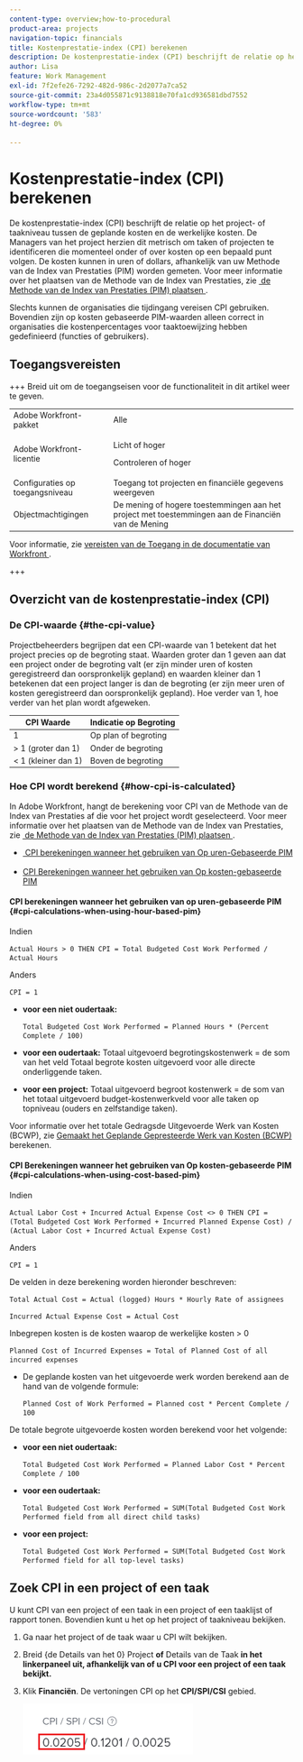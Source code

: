 ```yaml
---
content-type: overview;how-to-procedural
product-area: projects
navigation-topic: financials
title: Kostenprestatie-index (CPI) berekenen
description: De kostenprestatie-index (CPI) beschrijft de relatie op het project- of taakniveau tussen de geplande kosten en de werkelijke kosten. De Managers van het project herzien dit metrisch om taken of projecten te identificeren die momenteel onder of over kosten op een bepaald punt volgen.
author: Lisa
feature: Work Management
exl-id: 7f2efe26-7292-482d-986c-2d2077a7ca52
source-git-commit: 23a4d055871c9138818e70fa1cd936581dbd7552
workflow-type: tm+mt
source-wordcount: '583'
ht-degree: 0%

---
```


# Kostenprestatie-index (CPI) berekenen

<!-- Audited: 5/2025 -->

<!--
<p data-mc-conditions="QuicksilverOrClassic.Draft mode">(NOTE: Linked to the product. Do not change link.)</p>
-->

De kostenprestatie-index (CPI) beschrijft de relatie op het project- of taakniveau tussen de geplande kosten en de werkelijke kosten. De Managers van het project herzien dit metrisch om taken of projecten te identificeren die momenteel onder of over kosten op een bepaald punt volgen. De kosten kunnen in uren of dollars, afhankelijk van uw Methode van de Index van Prestaties (PIM) worden gemeten. Voor meer informatie over het plaatsen van de Methode van de Index van Prestaties, zie [&#x200B; de Methode van de Index van Prestaties (PIM) plaatsen &#x200B;](../../../manage-work/projects/project-finances/set-pim.md).

Slechts kunnen de organisaties die tijdingang vereisen CPI gebruiken. Bovendien zijn op kosten gebaseerde PIM-waarden alleen correct in organisaties die kostenpercentages voor taaktoewijzing hebben gedefinieerd (functies of gebruikers).

## Toegangsvereisten

+++ Breid uit om de toegangseisen voor de functionaliteit in dit artikel weer te geven.

<table style="table-layout:auto"> 
 <col> 
 <col> 
 <tbody> 
  <tr> 
   <td>Adobe Workfront-pakket</td> 
   <td>Alle</td> 
  </tr> 
  <tr> 
   <td>Adobe Workfront-licentie</td> 
   <td>
   <p>Licht of hoger</p>
   <p>Controleren of hoger</p></td>  
  </tr> 
  <tr> 
   <td>Configuraties op toegangsniveau</td> 
   <td>Toegang tot projecten en financiële gegevens weergeven</td> 
  </tr> 
  <tr> 
   <td>Objectmachtigingen</td> 
   <td>De mening of hogere toestemmingen aan het project met toestemmingen aan de Financiën van de Mening</td> 
  </tr> 
 </tbody> 
</table>

Voor informatie, zie [&#x200B; vereisten van de Toegang in de documentatie van Workfront &#x200B;](/help/quicksilver/administration-and-setup/add-users/access-levels-and-object-permissions/access-level-requirements-in-documentation.md).

+++

## Overzicht van de kostenprestatie-index (CPI)

### De CPI-waarde {#the-cpi-value}

Projectbeheerders begrijpen dat een CPI-waarde van 1 betekent dat het project precies op de begroting staat. Waarden groter dan 1 geven aan dat een project onder de begroting valt (er zijn minder uren of kosten geregistreerd dan oorspronkelijk gepland) en waarden kleiner dan 1 betekenen dat een project langer is dan de begroting (er zijn meer uren of kosten geregistreerd dan oorspronkelijk gepland). Hoe verder van 1, hoe verder van het plan wordt afgeweken.

| **CPI Waarde** | **Indicatie op Begroting** |
|---|---|
| 1 | Op plan of begroting |
| > 1 (groter dan 1) | Onder de begroting |
| &lt; 1 (kleiner dan 1) | Boven de begroting |


### Hoe CPI wordt berekend {#how-cpi-is-calculated}

In Adobe Workfront, hangt de berekening voor CPI van de Methode van de Index van Prestaties af die voor het project wordt geselecteerd. Voor meer informatie over het plaatsen van de Methode van de Index van Prestaties, zie [&#x200B; de Methode van de Index van Prestaties (PIM) plaatsen &#x200B;](../../../manage-work/projects/project-finances/set-pim.md).

* [&#x200B; CPI berekeningen wanneer het gebruiken van Op uren-Gebaseerde PIM &#x200B;](#cpi-calculations-when-using-hour-based-pim)
* [CPI Berekeningen wanneer het gebruiken van Op kosten-gebaseerde PIM](#cpi-calculations-when-using-cost-based-pim)

#### CPI berekeningen wanneer het gebruiken van op uren-gebaseerde PIM {#cpi-calculations-when-using-hour-based-pim}

Indien

```
Actual Hours > 0 THEN CPI = Total Budgeted Cost Work Performed / Actual Hours
```

Anders

```
CPI = 1
```

* **voor een niet oudertaak:**

  ```
  Total Budgeted Cost Work Performed = Planned Hours * (Percent Complete / 100)
  ```

* **voor een oudertaak:**
Totaal uitgevoerd begrotingskostenwerk = de som van het veld Totaal begrote kosten uitgevoerd voor alle directe onderliggende taken.

* **voor een project:**
Totaal uitgevoerd begroot kostenwerk = de som van het totaal uitgevoerd budget-kostenwerkveld voor alle taken op topniveau (ouders en zelfstandige taken).

Voor informatie over het totale Gedragsde Uitgevoerde Werk van Kosten (BCWP), zie [&#x200B; Gemaakt het Geplande Gepresteerde Werk van Kosten (BCWP) &#x200B;](../../../manage-work/projects/project-finances/calculate-bcwp.md) berekenen.

#### CPI Berekeningen wanneer het gebruiken van Op kosten-gebaseerde PIM {#cpi-calculations-when-using-cost-based-pim}

<!--
<p data-mc-conditions="QuicksilverOrClassic.Draft mode"><code>CPI = (Planned Cost of Work Performed + Planned Cost of Incurred Expenses) / (Total Actual Cost + Actual Cost of Incurred Expenses) </code> </p>
-->

<!--
<p data-mc-conditions="QuicksilverOrClassic.Draft mode"><code>NOTE: this used to be here before - above - but Anna sent me the one below. I kept the other one, although she is still researching its validity - see this issue: https://hub.workfront.com/issue/5fc7b1cf00012aeebf9e822db8ea2513/overview)</code> </p>
-->

Indien

```
Actual Labor Cost + Incurred Actual Expense Cost <> 0 THEN CPI = (Total Budgeted Cost Work Performed + Incurred Planned Expense Cost) / (Actual Labor Cost + Incurred Actual Expense Cost)
```



Anders

```
CPI = 1
```

<!--
<p data-mc-conditions="QuicksilverOrClassic.Draft mode"><code>(NOTE: above: this used to say: CPI = CPI Labor, but Anna had me fix it on July 21, 2021)</code> </p>
-->

De velden in deze berekening worden hieronder beschreven:

```
Total Actual Cost = Actual (logged) Hours * Hourly Rate of assignees
```

```
Incurred Actual Expense Cost = Actual Cost
```

Inbegrepen kosten is de kosten waarop de werkelijke kosten > 0

```
Planned Cost of Incurred Expenses = Total of Planned Cost of all incurred expenses
```



<!--
  <p data-mc-conditions="QuicksilverOrClassic.Draft mode">(NOTE: Old calculation - taken out by Lilit and replaced below: Planned Cost of Work Performed= (planned labor cost) * (percent complete) / 100 where planned labor cost is the planned hours allocated to assignees * their rates.)</p>
  -->

* De geplande kosten van het uitgevoerde werk worden berekend aan de hand van de volgende formule:

  ```
  Planned Cost of Work Performed = Planned cost * Percent Complete / 100
  ```

De totale begrote uitgevoerde kosten worden berekend voor het volgende:

* **voor een niet oudertaak:**

  ```
  Total Budgeted Cost Work Performed = Planned Labor Cost * Percent Complete / 100
  ```

* **voor een oudertaak:**

  ```
  Total Budgeted Cost Work Performed = SUM(Total Budgeted Cost Work Performed field from all direct child tasks)
  ```

* **voor een project:**

  ```
  Total Budgeted Cost Work Performed = SUM(Total Budgeted Cost Work Performed field for all top-level tasks)
  ```



## Zoek CPI in een project of een taak

U kunt CPI van een project of een taak in een project of een taaklijst of rapport tonen. Bovendien kunt u het op het project of taakniveau bekijken.

1. Ga naar het project of de taak waar u CPI wilt bekijken.
1. Breid {de Details van het 0} Project **of** Details van de Taak **in het linkerpaneel uit, afhankelijk van of u CPI voor een project of een taak bekijkt.**

1. Klik **Financiën**. De vertoningen CPI op het **CPI/SPI/CSI** gebied.

   ![&#x200B; CPI op project &#x200B;](assets/cpi-on-project-nwe.png)
